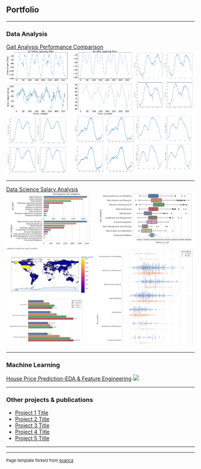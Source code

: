 ## Portfolio

---

### Data Analysis

[Gait Analysis Performance Comparison](/data_analysis_p1)
<img src="images/thumbnail_images/running_analysis.png?raw=true"/>

---
[Data Science Salary Analysis](/data_analysis_p2)
<img src="images/thumbnail_images/data_science_salary_analysis.png?raw=true"/>

---
### Machine Learning

[House Price Prediction-EDA & Feature Engineering](/data_analysis_p2)
<img src="images/dummy_thumbnail.jpg?raw=true"/>

---

### Other projects & publications

- [Project 1 Title](http://example.com/)
- [Project 2 Title](http://example.com/)
- [Project 3 Title](http://example.com/)
- [Project 4 Title](http://example.com/)
- [Project 5 Title](http://example.com/)

---




---
<p style="font-size:11px">Page template forked from <a href="https://github.com/evanca/quick-portfolio">evanca</a></p>
<!-- Remove above link if you don't want to attibute -->
